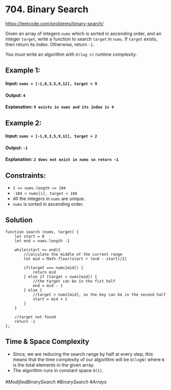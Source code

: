 # 704. Binary Search
https://leetcode.com/problems/binary-search/

Given an array of integers `nums` which is sorted in ascending order, and an integer `target`, write a function to search `target` in `nums`. If `target` exists, then return its index. Otherwise, return `-1`.

You must write an algorithm with `O(log n)` runtime complexity.

## Example 1:
#### Input: `nums = [-1,0,3,5,9,12], target = 9`
#### Output: `4`
#### Explanation: `9 exists in nums and its index is 4`
## Example 2:
#### Input: `nums = [-1,0,3,5,9,12], target = 2`
#### Output: `-1`
#### Explanation: `2 does not exist in nums so return -1`
 

## Constraints:

- `1 <= nums.length <= 104`
- `-104 < nums[i], target < 104`
- All the integers in `nums` are unique.
- `nums` is sorted in ascending order.

## Solution
````
function search (nums, target) {
    let start = 0
    let end = nums.length -1
    
    while(start <= end){
        //calculate the middle of the current range
        let mid = Math.floor(start + (end - start)/2)
        
        if(target === nums[mid]) {
            return mid
        } else if (target < nums[mid]) {
            //the target can be in the fist half
            end = mid - 1
        } else {
            //target > nums[mid], so the key can be in the second half
            start = mid + 1
        }
    }
    
    //target not found
    return -1
};
````

## Time & Space Complexity
- Since, we are reducing the search range by half at every step, this means that the time complexity of our algorithm will be `O(logN)` where `N` is the total elements in the given array.
- The algorithm runs in constant space `O(1)`.

###### #ModifiedBinarySearch #BinarySearch #Arrays
